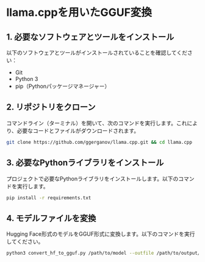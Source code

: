 # llama.cppを用いたGGUF変換

## 1. 必要なソフトウェアとツールをインストール

以下のソフトウェアとツールがインストールされていることを確認してください：
- Git
- Python 3
- pip（Pythonパッケージマネージャー）

## 2. リポジトリをクローン

コマンドライン（ターミナル）を開いて、次のコマンドを実行します。これにより、必要なコードとファイルがダウンロードされます。

```bash
git clone https://github.com/ggerganov/llama.cpp.git && cd llama.cpp
```

## 3. 必要なPythonライブラリをインストール

プロジェクトで必要なPythonライブラリをインストールします。以下のコマンドを実行します。

```bash
pip install -r requirements.txt
```

## 4. モデルファイルを変換

Hugging Face形式のモデルをGGUF形式に変換します。以下のコマンドを実行してください。

```bash
python3 convert_hf_to_gguf.py /path/to/model --outfile /path/to/output/model.gguf
```
